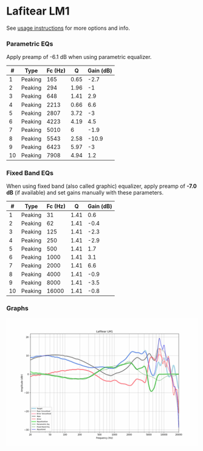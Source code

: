 # Lafitear LM1
See [usage instructions](https://github.com/jaakkopasanen/AutoEq#usage) for more options and info.

### Parametric EQs
Apply preamp of -6.1 dB when using parametric equalizer.

|   # | Type    |   Fc (Hz) |    Q |   Gain (dB) |
|-----|---------|-----------|------|-------------|
|   1 | Peaking |       165 | 0.65 |        -2.7 |
|   2 | Peaking |       294 | 1.96 |        -1   |
|   3 | Peaking |       648 | 1.41 |         2.9 |
|   4 | Peaking |      2213 | 0.66 |         6.6 |
|   5 | Peaking |      2807 | 3.72 |        -3   |
|   6 | Peaking |      4223 | 4.19 |         4.5 |
|   7 | Peaking |      5010 | 6    |        -1.9 |
|   8 | Peaking |      5543 | 2.58 |       -10.9 |
|   9 | Peaking |      6423 | 5.97 |        -3   |
|  10 | Peaking |      7908 | 4.94 |         1.2 |

### Fixed Band EQs
When using fixed band (also called graphic) equalizer, apply preamp of **-7.0 dB** (if available) and set gains manually with these parameters.

|   # | Type    |   Fc (Hz) |    Q |   Gain (dB) |
|-----|---------|-----------|------|-------------|
|   1 | Peaking |        31 | 1.41 |         0.6 |
|   2 | Peaking |        62 | 1.41 |        -0.4 |
|   3 | Peaking |       125 | 1.41 |        -2.3 |
|   4 | Peaking |       250 | 1.41 |        -2.9 |
|   5 | Peaking |       500 | 1.41 |         1.7 |
|   6 | Peaking |      1000 | 1.41 |         3.1 |
|   7 | Peaking |      2000 | 1.41 |         6.6 |
|   8 | Peaking |      4000 | 1.41 |        -0.9 |
|   9 | Peaking |      8000 | 1.41 |        -3.5 |
|  10 | Peaking |     16000 | 1.41 |        -0.8 |

### Graphs
![](./Lafitear%20LM1.png)
